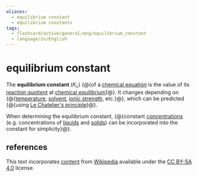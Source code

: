 ```yaml
---
aliases:
  - equilibrium constant
  - equilibrium constants
tags:
  - flashcard/active/general/eng/equilibrium_constant
  - language/in/English
---
```


# equilibrium constant

The __equilibrium constant__ ($K_c$) {@{of a [chemical equation](chemical%20equation.md) is the value of its [reaction quotient](reaction%20quotient.md) at [chemical equilibrium](chemical%20equilibrium.md)}@}. It changes depending on {@{[temperature](temperature.md), [solvent](solvent.md), [ionic strength](ionic%20strength.md), etc.}@}, which can be predicted {@{using [Le Chatelier's principle](Le%20Chatelier's%20principle.md)}@}. <!--SR:!2032-08-07,2554,330!2026-06-27,744,274!2029-10-01,1647,336-->

When determining the equilibrium constant, {@{constant [concentrations](concentration.md) (e.g. concentrations of [liquids](liquid.md) and [solids](solid.md)) can be incorporated into the constant for simplicity}@}. <!--SR:!2029-10-04,1626,290-->

## references

This text incorporates [content](https://en.wikipedia.org/wiki/equilibrium_constant) from [Wikipedia](Wikipedia.md) available under the [CC BY-SA 4.0](https://creativecommons.org/licenses/by-sa/4.0/) license.
